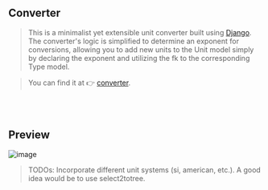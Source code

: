 ## Converter

> This is a minimalist yet extensible unit converter built using [Django](https://github.com/django/django).
> The converter's logic is simplified to determine an exponent for conversions, allowing you to add new units
> to the Unit model simply by declaring the exponent and utilizing the fk to the corresponding
> Type model.

> You can find it at 👉 [converter]().




<br></br>
## Preview
![image](https://user-images.githubusercontent.com/84429399/177429686-712e86fe-27dd-4977-a0dc-9b615fec1f85.png)


> TODOs: Incorporate different unit systems (si, american, etc.). 
> A good idea would be to use select2totree.
